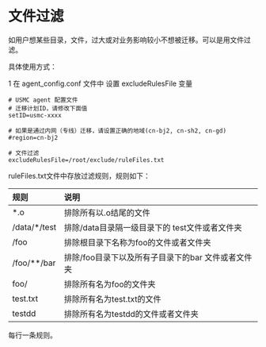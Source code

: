 # 文件过滤

如用户想某些目录，文件，过大或对业务影响较小不想被迁移。可以是用文件过滤。

具体使用方式：

1 在 agent_config.conf 文件中 设置 excludeRulesFile 变量

```
# USMC agent 配置文件
# 迁移计划ID，请修改下面值
setID=usmc-xxxx

# 如果是通过内网（专线）迁移，请设置正确的地域(cn-bj2, cn-sh2, cn-gd)
#region=cn-bj2

# 文件过滤
excludeRulesFile=/root/exclude/ruleFiles.txt
```

ruleFiles.txt文件中存放过滤规则，规则如下：

| 规则         | 说明                                               |
| :----------- | :------------------------------------------------- |
| *.o          | 排除所有以.o结尾的文件                             |
| /data/*/test | 排除/data目录隔一级目录下的 test文件或者文件夹     |
| /foo         | 排除根目录下名称为foo的文件或者文件夹              |
| /foo/**/bar  | 排除/foo目录下以及所有子目录下的bar 文件或者文件夹 |
| foo/         | 排除所有名为foo的文件夹                            |
| test.txt     | 排除所有名为test.txt的文件                         |
| testdd       | 排除所有名为testdd的文件或者文件夹                 |

每行一条规则。
